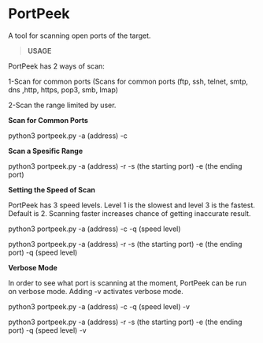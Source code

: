 # PortPeek
A tool for scanning open ports of the target.

>**USAGE**

PortPeek has 2 ways of scan:

1-Scan for common ports (Scans for common ports (ftp, ssh, telnet, smtp, dns ,http, https, pop3, smb, Imap)

2-Scan the range limited by user.

**Scan for Common Ports**

python3 portpeek.py -a (address) -c

**Scan a Spesific Range**

python3 portpeek.py -a (address) -r -s (the starting port) -e (the ending port)


**Setting the Speed of Scan**


PortPeek has 3 speed levels. Level 1 is the slowest and level 3 is the fastest. Default is 2. Scanning faster increases chance of getting inaccurate result.

python3 portpeek.py -a (address) -c -q (speed level)

python3 portpeek.py -a (address) -r -s (the starting port) -e (the ending port) -q (speed level)


**Verbose Mode**


In order to see what port is scanning at the moment, PortPeek can be run on verbose mode. Adding -v activates verbose mode.

python3 portpeek.py -a (address) -c -q (speed level) -v

python3 portpeek.py -a (address) -r -s (the starting port) -e (the ending port) -q (speed level) -v
